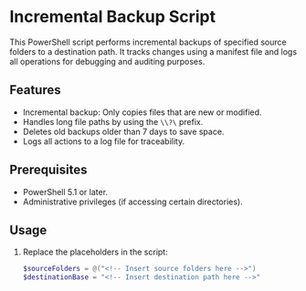 # Incremental Backup Script

This PowerShell script performs incremental backups of specified source folders to a destination path. It tracks changes using a manifest file and logs all operations for debugging and auditing purposes.

## Features
- Incremental backup: Only copies files that are new or modified.
- Handles long file paths by using the `\\?\` prefix.
- Deletes old backups older than 7 days to save space.
- Logs all actions to a log file for traceability.

## Prerequisites
- PowerShell 5.1 or later.
- Administrative privileges (if accessing certain directories).

## Usage
1. Replace the placeholders in the script:
   ```powershell
   $sourceFolders = @("<!-- Insert source folders here -->")
   $destinationBase = "<!-- Insert destination path here -->"
